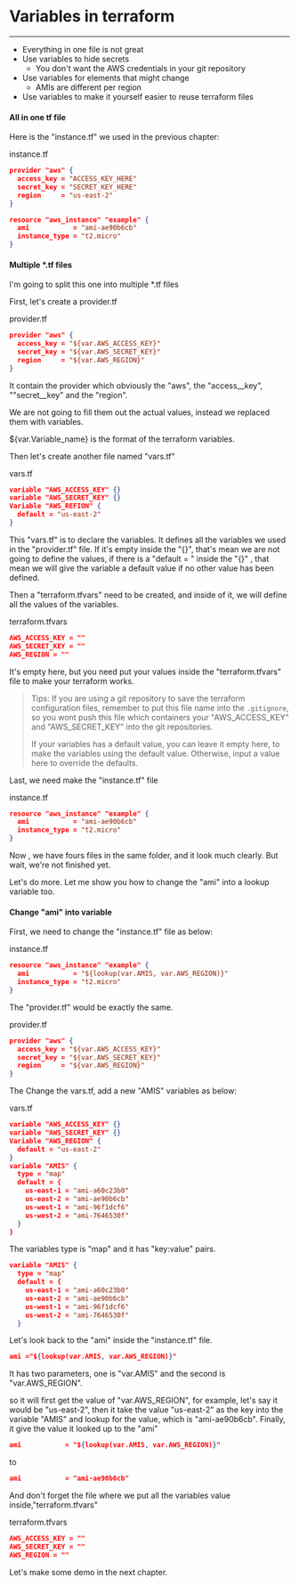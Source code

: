 # Variables in terraform

---

* Everything in one file is not great
* Use variables to hide secrets
  * You don't want the AWS credentials in your git repository
* Use variables for elements that might change
  * AMIs are different per region
* Use variables to make it yourself easier to reuse terraform files

#### All in one tf file

Here is the "instance.tf" we used in the previous chapter:

instance.tf

```json
provider "aws" {
  access_key = "ACCESS_KEY_HERE"
  secret_key = "SECRET_KEY_HERE"
  region     = "us-east-2"
}

resource "aws_instance" "example" {
  ami           = "ami-ae90b6cb"
  instance_type = "t2.micro"
}
```

#### Multiple \*.tf files

I'm going to split this one into multiple \*.tf files

First, let's create a provider.tf

provider.tf

```json
provider "aws" {
  access_key = "${var.AWS_ACCESS_KEY}"
  secret_key = "${var.AWS_SECRET_KEY}"
  region     = "${var.AWS_REGION}"
}
```

It contain the provider which obviously the "aws", the "access\_\_key", ""secret\_\_key" and the "region".

We are not going to fill them out the actual values, instead we replaced them with variables.

${var.Variable\_name} is the format of the terraform variables.

Then let's create another file named "vars.tf"

vars.tf

```json
variable "AWS_ACCESS_KEY" {}
variable "AWS_SECRET_KEY" {}
Variable "AWS_REFION" {
  default = "us-east-2"
}
```

This "vars.tf" is to declare the variables. It defines all the variables we used in the "provider.tf" file. If it's empty inside the "{}", that's mean we are not going to define the values, if there is a "default = " inside the "{}" , that mean we will give the variable a default value if no other value has been defined.

Then a "terraform.tfvars" need to be created, and inside of it, we will define all the values of the variables.

terraform.tfvars

```json
AWS_ACCESS_KEY = ""
AWS_SECRET_KEY = ""
AWS_REGION = ""
```

It's empty here, but you need put your values inside the "terraform.tfvars" file to make your terraform works.

> Tips: If you are using a git repository to save the terraform configuration files, remember to put this file name into the `.gitignore`, so you wont push this file which containers your "AWS\_ACCESS\_KEY" and "AWS\_SECRET\_KEY" into the git repositories.
>
> If your variables has a default value, you can leave it empty here, to make the variables using the default value. Otherwise, input a value here to override the defaults.

Last, we need make the "instance.tf" file

instance.tf

```json
resource "aws_instance" "example" {
  ami           = "ami-ae90b6cb"
  instance_type = "t2.micro"
}
```

Now , we have fours files in the same folder, and it look much clearly. But wait, we're not finished yet.

Let's do more. Let me show you how to change the "ami" into a lookup variable too.

#### Change "ami" into variable

First, we need to change the "instance.tf" file as below:

instance.tf

```json
resource "aws_instance" "example" {
  ami           = "${lookup(var.AMIS, var.AWS_REGION)}"
  instance_type = "t2.micro"
}
```

The "provider.tf" would be exactly the same.

provider.tf

```json
provider "aws" {
  access_key = "${var.AWS_ACCESS_KEY}"
  secret_key = "${var.AWS_SECRET_KEY}"
  region     = "${var.AWS_REGION}"
}
```

The Change the vars.tf, add a new  "AMIS" variables as below:

vars.tf

```json
variable "AWS_ACCESS_KEY" {}
variable "AWS_SECRET_KEY" {}
Variable "AWS_REGION" {
  default = "us-east-2"
}
variable "AMIS" {
  type = "map"
  default = {
    us-east-1 = "ami-a60c23b0"
    us-east-2 = "ami-ae90b6cb"
    us-west-1 = "ami-96f1dcf6"
    us-west-2 = "ami-7646530f"
  }
}
```

The variables type is "map"  and it has "key:value" pairs.

```json
variable "AMIS" {
  type = "map"
  default = {
    us-east-1 = "ami-a60c23b0"
    us-east-2 = "ami-ae90b6cb"
    us-west-1 = "ami-96f1dcf6"
    us-west-2 = "ami-7646530f"
  }
```

Let's look back to the "ami" inside the "instance.tf" file.

```json
ami ="${lookup(var.AMIS, var.AWS_REGION)}"
```

It has two parameters, one is "var.AMIS" and the second is "var.AWS\_REGION".

so it will first get the value of "var.AWS\_REGION", for example, let's say it would be "us-east-2", then it take the value "us-east-2" as the key into the variable "AMIS" and lookup for the value, which is "ami-ae90b6cb". Finally, it give the value it looked up to the "ami"

```json
ami           = "${lookup(var.AMIS, var.AWS_REGION)}"
```

to

```json
ami           = "ami-ae90b6cb"
```

And don't forget the file where we put all the variables value inside,"terraform.tfvars"

terraform.tfvars

```json
AWS_ACCESS_KEY = ""
AWS_SECRET_KEY = ""
AWS_REGION = ""
```

Let's make some demo in the next chapter.


